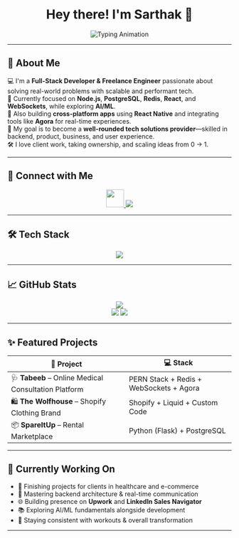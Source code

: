 <h1 align="center">Hey there! I'm Sarthak 👋</h1>

<p align="center">
  <img src="https://readme-typing-svg.demolab.com?font=Fira+Code&weight=500&size=22&pause=1000&color=10B981&center=true&vCenter=true&width=550&lines=Full-Stack+Developer;Freelancer+%7C+Backend+Specialist;Turning+ideas+into+reality+through+code" alt="Typing Animation" />
</p>

---

## 🚀 About Me

💻 I'm a **Full-Stack Developer & Freelance Engineer** passionate about solving real-world problems with scalable and performant tech.  
🧠 Currently focused on **Node.js**, **PostgreSQL**, **Redis**, **React**, and **WebSockets**, while exploring **AI/ML**.  
📱 Also building **cross-platform apps** using **React Native** and integrating tools like **Agora** for real-time experiences.  
🎯 My goal is to become a **well-rounded tech solutions provider**—skilled in backend, product, business, and user experience.  
🛠️ I love client work, taking ownership, and scaling ideas from 0 → 1.

---

## 🔗 Connect with Me

<p align="center">
  <a href="https://www.linkedin.com/in/sarthakyadav1/" target="_blank">
    <img src="https://skillicons.dev/icons?i=linkedin" height="40" />
  </a>
  <a href="mailto:sarthakyadavv1@gmail.com">
    <img src="https://img.shields.io/badge/Gmail-EA4335?style=for-the-badge&logo=gmail&logoColor=white" />
  </a>
</p>

---

## 🛠️ Tech Stack

<p align="center">
  <img src="https://skillicons.dev/icons?i=js,ts,react,nextjs,tailwind,nodejs,express,postgres,mongodb,redis,docker,figma,github,supabase,vercel" />
</p>

---

## 📈 GitHub Stats

<div align="center">
  <img src="https://github-readme-streak-stats.herokuapp.com?user=Sarthakyadav98&theme=tokyonight&hide_border=true" />
  <br/>
  <img src="https://github-readme-stats.vercel.app/api?username=Sarthakyadav98&show_icons=true&theme=tokyonight&hide_border=true" />
  <img src="https://github-readme-stats.vercel.app/api/top-langs/?username=Sarthakyadav98&layout=compact&theme=tokyonight&hide_border=true" />
</div>

---

## ✨ Featured Projects

| 🚀 Project | 💻 Stack |
|-----------|----------|
| 🩺 **Tabeeb** – Online Medical Consultation Platform | PERN Stack + Redis + WebSockets + Agora |
| 🛍️ **The Wolfhouse** – Shopify Clothing Brand | Shopify + Liquid + Custom Code |
| 📦 **SpareItUp** – Rental Marketplace | Python (Flask) + PostgreSQL |

---

## 📌 Currently Working On

- 🚧 Finishing projects for clients in healthcare and e-commerce
- 🧠 Mastering backend architecture & real-time communication
- 🌐 Building presence on **Upwork** and **LinkedIn Sales Navigator**
- 📚 Exploring AI/ML fundamentals alongside development
- 💪 Staying consistent with workouts & overall transformation

---


